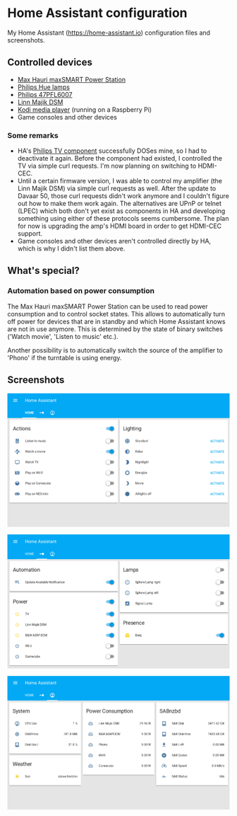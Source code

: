 # Home Assistant configuration

My Home Assistant (https://home-assistant.io) configuration files and screenshots.


## Controlled devices

* [Max Hauri maxSMART Power Station](http://www.maxsmart.ch/de/produkte-de/power-station-de.html)
* [Philips Hue lamps](http://www2.meethue.com/de-ch/productdetail/philips-hue-white-and-color-ambiance-starter-kit-a19)
* [Philips 47PFL6007](http://www.mea.philips.com/c-p/47PFL6007H_12/6000-series-smart-led-tv-with-ambilight-spectra-2-and-pixel-precise-hd#see-all-benefits)
* [Linn Majik DSM](https://linn.co.uk/hifi-separates/network-music-players/majik)
* [Kodi media player](https://kodi.tv/) (running on a Raspberry Pi)
* Game consoles and other devices

### Some remarks

* HA's [Philips TV component](https://home-assistant.io/components/media_player.philips_js/) successfully DOSes mine, so I had to deactivate it again. Before the component had existed, I controlled the TV via simple curl requests. I'm now planning on switching to HDMI-CEC.
* Until a certain firmware version, I was able to control my amplifier (the Linn Majik DSM) via simple curl requests as well. After the update to Davaar 50, those curl requests didn't work anymore and I couldn't figure out how to make them work again. The alternatives are UPnP or telnet (LPEC) which both don't yet exist as components in HA and developing something using either of these protocols seems cumbersome. The plan for now is upgrading the amp's HDMI board in order to get HDMI-CEC support.
* Game consoles and other devices aren't controlled directly by HA, which is why I didn't list them above.


## What's special?

### Automation based on power consumption

The Max Hauri maxSMART Power Station can be used to read power consumption and to control socket states. This allows to automatically turn off power for devices that are in standby and which Home Assistant knows are not in use anymore. This is determined by the state of binary switches ('Watch movie', 'Listen to music' etc.).

Another possibility is to automatically switch the source of the amplifier to 'Phono' if the turntable is using energy.


## Screenshots

![Screenshot 1](images/ha01.png)

![Screenshot 2](images/ha02.png)

![Screenshot 3](images/ha03.png)

